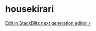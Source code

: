 # housekirari

[Edit in StackBlitz next generation editor ⚡️](https://stackblitz.com/~/github.com/yukihamada/housekirari)